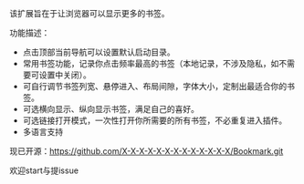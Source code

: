 
该扩展旨在于让浏览器可以显示更多的书签。



功能描述：

* 点击顶部当前导航可以设置默认启动目录。
* 常用书签功能，记录你点击频率最高的书签（本地记录，不涉及隐私，如不需要可设置中关闭）。
* 可自行调节书签列宽、悬停进入、布局间隙，字体大小，定制出最适合你的书签。
* 可选横向显示、纵向显示书签，满足自己的喜好。
* 可选链接打开模式，一次性打开你所需要的所有书签，不必重复进入插件。
* 多语言支持



现已开源：https://github.com/X-X-X-X-X-X-X-X-X-X-X-X-X/Bookmark.git

欢迎start与提issue
